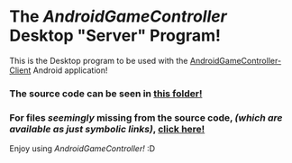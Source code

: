 # The *AndroidGameController* Desktop "Server" Program!

This is the Desktop program to be used with the [AndroidGameController-Client](https://github.com/Brahvim/AndroidGameControllerClient) Android application!

### The source code can be seen in [this folder!](https://github.com/Brahvim/AndroidGameController/tree/master/src/com/brahvim/androidgamecontroller)

### For files *seemingly* missing from the source code, *(which are available as just symbolic links)*, [click here!](https://github.com/Brahvim/AndroidGameController/tree/master/src/com/brahvim/androidgamecontroller)

Enjoy using *AndroidGameController!* :D

